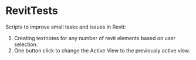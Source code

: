 # RevitTests
Scripts to improve small tasks and issues in Revit:

1. Creating textnotes for any number of revit elements based on user selection. 
2. One button click to change the Active View to the previously active view. 
